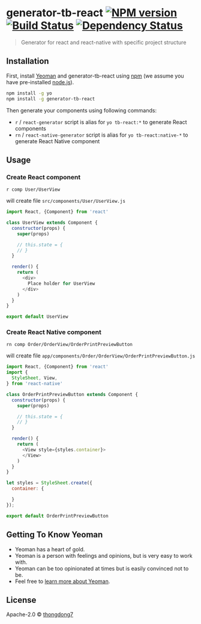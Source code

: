 # generator-tb-react [![NPM version][npm-image]][npm-url] [![Build Status][travis-image]][travis-url] [![Dependency Status][daviddm-image]][daviddm-url]
> Generator for react and react-native with specific project structure

## Installation

First, install [Yeoman](http://yeoman.io) and generator-tb-react using [npm](https://www.npmjs.com/) (we assume you have pre-installed [node.js](https://nodejs.org/)).

```bash
npm install -g yo
npm install -g generator-tb-react
```

Then generate your components using following commands:

* `r` / `react-generator` script is alias for `yo tb-react:*` to generate React components
* `rn` / `react-native-generator` script is alias for `yo tb-react:native-*` to generate React Native component

## Usage

### Create React component

```
r comp User/UserView
```

will create file `src/components/User/UserView.js`

```javascript
import React, {Component} from 'react'

class UserView extends Component {
  constructor(props) {
    super(props)

    // this.state = {
    // }
  }

  render() {
    return (
      <div>
        Place holder for UserView
      </div>
    )
  }
}

export default UserView
```


### Create React Native component
```
rn comp Order/OrderView/OrderPrintPreviewButton
```

will create file `app/components/Order/OrderView/OrderPrintPreviewButton.js`

```javascript
import React, {Component} from 'react'
import {
  StyleSheet, View,
} from 'react-native'

class OrderPrintPreviewButton extends Component {
  constructor(props) {
    super(props)

    // this.state = {
    // }
  }

  render() {
    return (
      <View style={styles.container}>
      </View>
    )
  }
}

let styles = StyleSheet.create({
  container: {

  }
});

export default OrderPrintPreviewButton
```

## Getting To Know Yeoman

 * Yeoman has a heart of gold.
 * Yeoman is a person with feelings and opinions, but is very easy to work with.
 * Yeoman can be too opinionated at times but is easily convinced not to be.
 * Feel free to [learn more about Yeoman](http://yeoman.io/).

## License

Apache-2.0 © [thongdong7]()


[npm-image]: https://badge.fury.io/js/generator-tb-react.svg
[npm-url]: https://npmjs.org/package/generator-tb-react
[travis-image]: https://travis-ci.org/thongdong7/generator-tb-react.svg?branch=master
[travis-url]: https://travis-ci.org/thongdong7/generator-tb-react
[daviddm-image]: https://david-dm.org/thongdong7/generator-tb-react.svg?theme=shields.io
[daviddm-url]: https://david-dm.org/thongdong7/generator-tb-react
